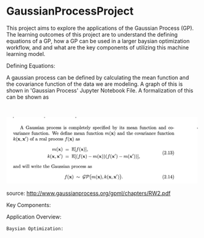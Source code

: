 # GaussianProcessProject

This project aims to explore the applications of the Gaussian Process (GP). The learning outcomes of this project are to understand the defining equations of a GP, how a GP can be used in a larger baysian optimization workflow, and and what are the key components of utilizing this machine learning model. 

Defining Equations:

A gaussian process can be defined by calculating the mean function and the covariance function of the data we are modeling. A graph of this is shown in 'Gaussian Process' Jupyter Notebook File. A formalization of this can be shown as 

<img scr="images/GPdef.png" width="5000">

![](images/GPdef.png)

source: http://www.gaussianprocess.org/gpml/chapters/RW2.pdf

Key Components:

Application Overview:

    Baysian Optimization:
    
    



